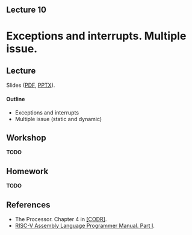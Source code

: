 Lecture 10
---

# Exceptions and interrupts. Multiple issue.

## Lecture

Slides ([PDF](CA_Lecture_10.pdf), [PPTX](CA_Lecture_10.pptx)).

#### Outline

* Exceptions and interrupts
* Multiple issue (static and dynamic)

## Workshop

__TODO__

## Homework

__TODO__

## References

* The Processor. Chapter 4 in [[CODR]](../../books.md).
* [RISC-V Assembly Language Programmer Manual. Part I](https://shakti.org.in/docs/risc-v-asm-manual.pdf).

